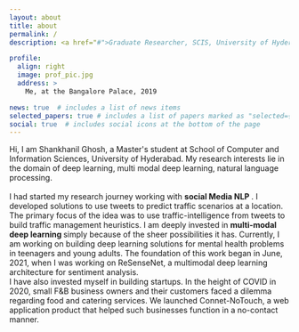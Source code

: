 ```yaml
---
layout: about
title: about
permalink: /
description: <a href="#">Graduate Researcher, SCIS, University of Hyderabad</a> <br> Hyderabad, Telangana 500046.

profile:
  align: right
  image: prof_pic.jpg
  address: >
    Me, at the Bangalore Palace, 2019

news: true  # includes a list of news items
selected_papers: true # includes a list of papers marked as "selected={true}"
social: true  # includes social icons at the bottom of the page
---
```

Hi, I am Shankhanil Ghosh, a Master's student at School of Computer and Information Sciences, University of Hyderabad. My research interests lie in the domain of deep learning, multi modal deep learning, natural language processing. <br><br>
I had started my research journey working with <b>social Media NLP </b>. I developed solutions to use tweets to predict traffic scenarios at a location. The primary focus of the idea was to use traffic-intelligence from tweets to build traffic management heuristics. I am deeply invested in <b>multi-modal deep learning </b> simply because of the sheer possibilities it has. Currently, I am working on building deep learning solutions for mental health problems in teenagers and young adults. The foundation of this work began in June, 2021, when I was working on ReSenseNet, a multimodal deep learning architecture for sentiment analysis. 
<br>
I have also invested myself in building startups. In the height of COVID in 2020, small F&B business owners and their customers faced a dilemma regarding food and catering services. We launched Connet-NoTouch, a web application product that helped such businesses function in a no-contact manner.

<!-- Put your address / P.O. box / other info right below your picture. You can also disable any these elements by editing `profile` property of the YAML header of your `_pages/about.md`. Edit `_bibliography/papers.bib` and Jekyll will render your [publications page](/al-folio/publications/) automatically. -->

<!-- Link to your social media connections, too. This theme is set up to use [Font Awesome icons](http://fortawesome.github.io/Font-Awesome/) and [Academicons](https://jpswalsh.github.io/academicons/), like the ones below. Add your Facebook, Twitter, LinkedIn, Google Scholar, or just disable all of them. -->
